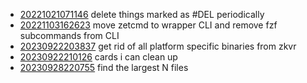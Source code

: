 - [20221021071146](/zet/20221021071146/README.md) delete things marked as #DEL periodically
- [20221103162623](/zet/20221103162623/README.md) move zetcmd to wrapper CLI and remove fzf subcommands from CLI
- [20230922203837](/zet/20230922203837/README.md) get rid of all platform specific binaries from zkvr
- [20230922210126](/zet/20230922210126/README.md) cards i can clean up
- [20230928220755](/zet/20230928220755/README.md) find the largest N files
